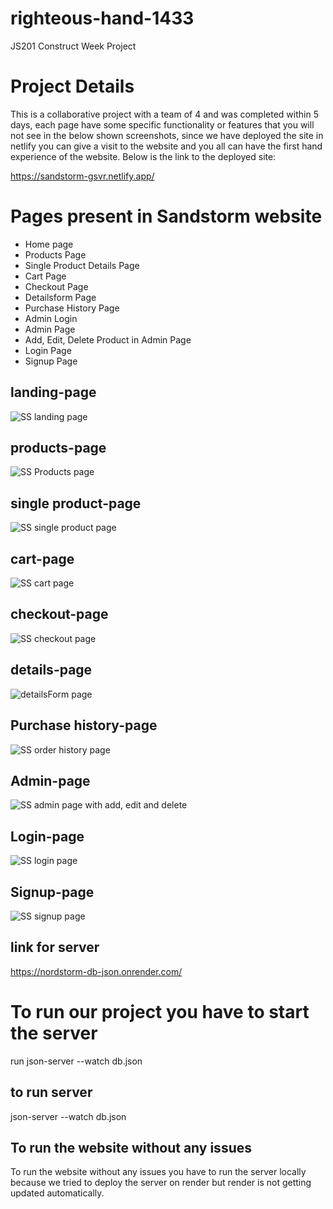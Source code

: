 # righteous-hand-1433

JS201 Construct Week Project

# Project Details

This is a collaborative project with a team of 4 and was completed within 5 days, each page have some specific functionality or features that you will not see in the below shown screenshots, since we have deployed the site in netlify you can give a visit to the website and you all can have the first hand experience of the website.
Below is the link to the deployed site:

https://sandstorm-gsvr.netlify.app/

# Pages present in Sandstorm website

- Home page
- Products Page
- Single Product Details Page
- Cart Page
- Checkout Page
- Detailsform Page
- Purchase History Page
- Admin Login
- Admin Page
- Add, Edit, Delete Product in Admin Page
- Login Page
- Signup Page

## landing-page

![SS landing page](https://user-images.githubusercontent.com/68629598/221500404-1cd71fec-299d-4436-8b68-54b8d7223f73.png)

## products-page

![SS Products page](https://user-images.githubusercontent.com/68629598/221500857-8cd64dbe-0c25-4699-8b4d-10aef1cf6e43.png)

## single product-page

![SS single product page](https://user-images.githubusercontent.com/68629598/221500987-f2fd0a05-eb94-4201-a2dd-96c87aef5b12.png)

## cart-page

![SS cart page](https://user-images.githubusercontent.com/68629598/221501095-2104d514-2668-4f80-8faf-52ffd1838afd.png)

## checkout-page

![SS checkout page](https://user-images.githubusercontent.com/68629598/221501170-6cf5b658-ec71-41fa-bb09-e602e30ac602.png)

## details-page

![detailsForm page](https://user-images.githubusercontent.com/68629598/221501756-c724dae5-f1ef-4a0d-bc72-461f2f953944.png)

## Purchase history-page

![SS order history page](https://user-images.githubusercontent.com/68629598/221501860-a471e46e-94b5-488a-9cc7-fc764b21ca7f.png)

## Admin-page

![SS admin page with add, edit and delete ](https://user-images.githubusercontent.com/68629598/221501962-64122fad-baec-4466-aebf-f37e518fce70.png)

## Login-page

![SS login page](https://user-images.githubusercontent.com/68629598/221502289-5ee746d1-8b1e-400d-a0da-e204bb7797e5.png)

## Signup-page

![SS signup page](https://user-images.githubusercontent.com/68629598/221502364-e3853f09-c446-4617-8b3b-3e8cdb5eb730.png)

## link for server

https://nordstorm-db-json.onrender.com/

# To run our project you have to start the server

run json-server --watch db.json

## to run server

json-server --watch db.json

## To run the website without any issues

To run the website without any issues you have to run the server locally because we tried to deploy the server on render but render is not getting updated automatically.
